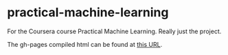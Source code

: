 # practical-machine-learning
For the Coursera course Practical Machine Learning. Really just the project.

The gh-pages compiled html can be found at [this URL](https://jgoodbody.github.io/practical-machine-learning/).